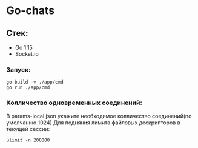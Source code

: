 # Go-chats
## Стек:
- Go 1.15
- Socket.io

### Запуск:
~~~
go build -v ./app/cmd
go run ./app/cmd
~~~
### Колличество одновременных соединений: 
В params-local.json укажите необходимое колличество соединений(по умолчанию 1024)
Для подняния лимита файловых дескрипторов в текущей сессии:
~~~
ulimit -n 200000
~~~
